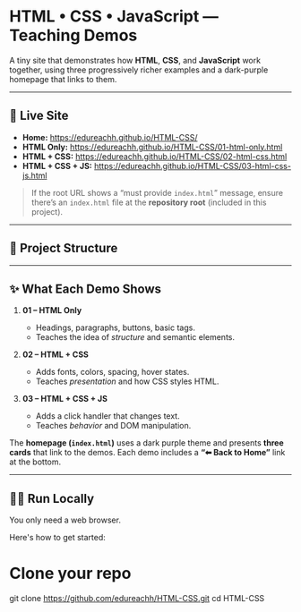 # HTML • CSS • JavaScript — Teaching Demos

A tiny site that demonstrates how **HTML**, **CSS**, and **JavaScript** work together, using three progressively richer examples and a dark-purple homepage that links to them.

---

## 🔗 Live Site

- **Home:** https://edureachh.github.io/HTML-CSS/
- **HTML Only:** https://edureachh.github.io/HTML-CSS/01-html-only.html
- **HTML + CSS:** https://edureachh.github.io/HTML-CSS/02-html-css.html
- **HTML + CSS + JS:** https://edureachh.github.io/HTML-CSS/03-html-css-js.html

> If the root URL shows a “must provide `index.html`” message, ensure there’s an `index.html` file at the **repository root** (included in this project).

---

## 📁 Project Structure


---

## ✨ What Each Demo Shows

1. **01 – HTML Only**  
   - Headings, paragraphs, buttons, basic tags.
   - Teaches the idea of *structure* and semantic elements.

2. **02 – HTML + CSS**  
   - Adds fonts, colors, spacing, hover states.
   - Teaches *presentation* and how CSS styles HTML.

3. **03 – HTML + CSS + JS**  
   - Adds a click handler that changes text.
   - Teaches *behavior* and DOM manipulation.

The **homepage (`index.html`)** uses a dark purple theme and presents **three cards** that link to the demos. Each demo includes a **“⬅ Back to Home”** link at the bottom.

---

## 🧑‍💻 Run Locally

You only need a web browser.

Here's how to get started:

# Clone your repo
git clone https://github.com/edureachh/HTML-CSS.git
cd HTML-CSS

